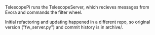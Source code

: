 TelescopePi runs the TelescopeServer, which recieves messages from Evora and commands the filter wheel.

Initial refactoring and updating happened in a different repo, so original version ("fw_server.py") and commit history is in archive/. 

